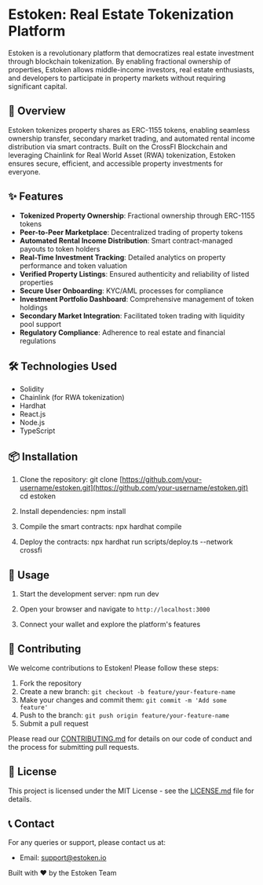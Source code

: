 # Estoken: Real Estate Tokenization Platform

<!-- ![Estoken Logo](https://placeholder.com/path-to-your-logo.png) -->

Estoken is a revolutionary platform that democratizes real estate investment through blockchain tokenization. By enabling fractional ownership of properties, Estoken allows middle-income investors, real estate enthusiasts, and developers to participate in property markets without requiring significant capital.

## 🏢 Overview

Estoken tokenizes property shares as ERC-1155 tokens, enabling seamless ownership transfer, secondary market trading, and automated rental income distribution via smart contracts. Built on the CrossFI Blockchain and leveraging Chainlink for Real World Asset (RWA) tokenization, Estoken ensures secure, efficient, and accessible property investments for everyone.

## ✨ Features

- **Tokenized Property Ownership**: Fractional ownership through ERC-1155 tokens
- **Peer-to-Peer Marketplace**: Decentralized trading of property tokens
- **Automated Rental Income Distribution**: Smart contract-managed payouts to token holders
- **Real-Time Investment Tracking**: Detailed analytics on property performance and token valuation
- **Verified Property Listings**: Ensured authenticity and reliability of listed properties
- **Secure User Onboarding**: KYC/AML processes for compliance
- **Investment Portfolio Dashboard**: Comprehensive management of token holdings
- **Secondary Market Integration**: Facilitated token trading with liquidity pool support
- **Regulatory Compliance**: Adherence to real estate and financial regulations

## 🛠 Technologies Used

- Solidity
- Chainlink (for RWA tokenization)
- Hardhat
- React.js
- Node.js
- TypeScript

## 📦 Installation

1. Clone the repository:
git clone [https://github.com/your-username/estoken.git](https://github.com/your-username/estoken.git)
cd estoken

2. Install dependencies:
npm install

3. Compile the smart contracts:
npx hardhat compile

4. Deploy the contracts:
npx hardhat run scripts/deploy.ts --network crossfi


## 🚀 Usage

1. Start the development server:
npm run dev


2. Open your browser and navigate to `http://localhost:3000`

3. Connect your wallet and explore the platform's features

## 🤝 Contributing

We welcome contributions to Estoken! Please follow these steps:

1. Fork the repository
2. Create a new branch: `git checkout -b feature/your-feature-name`
3. Make your changes and commit them: `git commit -m 'Add some feature'`
4. Push to the branch: `git push origin feature/your-feature-name`
5. Submit a pull request

Please read our [CONTRIBUTING.md](CONTRIBUTING.md) for details on our code of conduct and the process for submitting pull requests.

## 📄 License

This project is licensed under the MIT License - see the [LICENSE.md](LICENSE.md) file for details.

## 📞 Contact

For any queries or support, please contact us at:

- Email: support@estoken.io

Built with ❤️ by the Estoken Team
